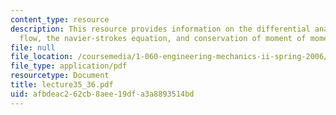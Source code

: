 ```yaml
---
content_type: resource
description: This resource provides information on the differential analysis of fluid
  flow, the navier-strokes equation, and conservation of moment of momentum.
file: null
file_location: /coursemedia/1-060-engineering-mechanics-ii-spring-2006/afbdeac262cb8aee19dfa3a8893514bd_lecture35_36.pdf
file_type: application/pdf
resourcetype: Document
title: lecture35_36.pdf
uid: afbdeac2-62cb-8aee-19df-a3a8893514bd
---
```


